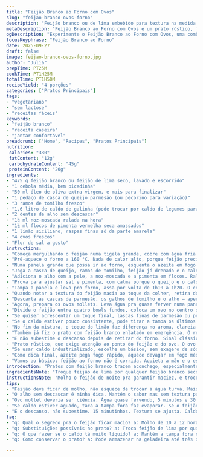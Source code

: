 ```yaml
---
title: "Feijão Branco ao Forno com Ovos"
slug: "feijao-branco-ovos-forno"
description: "Feijão branco ou de lima embebido para textura na medida. Cozido lentamente em caldo aromático com toques de limão, pimenta e ervas. Ovos mollets para contraste cremoso. Versão sem lactose, sem glúten e sem nozes. Sabor rústico, jantar reconfortante, acompanhado de pão crocante e parmesão. Técnica que exige paciência e atenção aos sinais visuais do cozimento. Troque o caldo de galinha por caldo vegetal se quiser versão vegetariana. Substituir parmesão por queijo pecorino traz um toque mais forte. Tempo ajustado para que o caldo não fique aguado, tudo em temperatura moderada para cozimento suave e uniforme."
metaDescription: "Feijão Branco ao Forno com Ovos é um prato rústico, feito com feijão embebido, ovos mollets e caldo aromático."
ogDescription: "Experimente o Feijão Branco ao Forno com Ovos, uma combinação deliciosa e aconchegante."
focusKeyphrase: "Feijão Branco ao Forno"
date: 2025-09-27
draft: false
image: feijao-branco-ovos-forno.jpg
author: "Julia"
prepTime: PT25M
cookTime: PT1H25M
totalTime: PT1H50M
recipeYield: "4 porções"
categories: ["Pratos Principais"]
tags:
- "vegetariano"
- "sem lactose"
- "receitas fáceis"
keywords:
- "feijão branco"
- "receita caseira"
- "jantar confortável"
breadcrumb: ["Home", "Recipes", "Pratos Principais"]
nutrition: 
 calories: "380"
 fatContent: "12g"
 carbohydrateContent: "45g"
 proteinContent: "20g"
ingredients:
- "475 g feijão branco ou feijão de lima seco, lavado e escorrido"
- "1 cebola média, bem picadinha"
- "50 ml óleo de oliva extra virgem, e mais para finalizar"
- "1 pedaço de casca de queijo parmesão (ou pecorino para variação)"
- "3 ramos de tomilho fresco"
- "1,6 litro de caldo de galinha (pode trocar por caldo de legumes para versão vegetariana)"
- "2 dentes de alho sem descascar"
- "1¼ ml noz-moscada ralada na hora"
- "1¼ ml flocos de pimenta vermelha seca amassados"
- "1 limão siciliano, raspas finas só da parte amarela"
- "4 ovos frescos"
- "Flor de sal a gosto"
instructions:
- "Começa mergulhando o feijão numa tigela grande, cobre com água fria — uns 3 dedos por cima — e deixa de molho pelo menos 10-12 horas, ou durante a noite. Sempre confere a água para ver se o feijão continua submerso, acrescenta água se precisar."
- "Pré-aquece o forno a 160 °C. Nada de calor alto, porque feijão precisa cozinhar suave para abrir a casca e amaciar sem desmanchar."
- "Numa panela grande que possa ir ao forno, esquenta o azeite em fogo médio, quando começa a brilhar, adiciona a cebola. Refoga uns 8-10 minutos até a cebola ficar translúcida e com cheiro adocicado, sem deixar queimar (que dá amargor)."
- "Joga a casca de queijo, ramos de tomilho, feijão já drenado e o caldo. Mexe tudo. Esquenta até quase ferver, retira a espuma que subir na superfície."
- "Adiciona o alho com a pele, a noz-moscada e a pimenta em flocos. Rala o limão direto na panela, só o amarelo do limão, cuidado para não pegar a parte branca, amarga. Dá uma leve mexida."
- "Prova para ajustar sal e pimenta, com calma porque o queijo e o caldo já têm sal."
- "Tampa a panela e leva pro forno, assa por volta de 1h10 a 1h20. O cozimento lento deve fazer o caldo encorpar e o feijão ficar macio, mas firme; não precisa amolecer demais, senão vira papa."
- "Quando notar a textura do feijão macia ao toque da colher, retira do forno e deixa descansar uns 12-15 minutos. O cozimento continua um pouco com o calor residual e o caldo engrossa."
- "Descarta as cascas de parmesão, os galhos de tomilho e o alho — aperta o alho com os dedos para extrair a polpa cremosa, mistura aos feijões pra incorporar sabor e textura."
- "Agora, prepara os ovos mollets. Leva água pra quase ferver numa panela pequena, baixa o fogo para manter o mínimo de fervura, mergulha os ovos com cuidado por 5 minutos e 30 segundos para gema cremosa mas não crua demais. Rápido, um banho frio na sequência pra parar o cozimento, deixa esfriar 3 minutos. Descascam suave debaixo da torneira para não quebrar."
- "Divide o feijão entre quatro bowls fundos, coloca um ovo no centro de cada um. Regar um fio generoso de azeite extra virgem, polvilhar flor de sal e uma pitada de pimenta do reino moída na hora."
- "Se quiser acrescentar um toque final, lascas finas de parmesão ou pecorino fazem boa interface entre cremosidade e salinidade. Acompanha hortaliças verdes, como couve refogada ou brócolis no vapor, e fatias de pão crocante para mergulhar."
- "Se o caldo estiver pouco consistente, pode tirar a tampa os últimos 10 minutos para evaporar. Se o feijão estiver seco demais, acrescenta um dedo de água quente durante o cozimento e mexe para não grudar."
- "No fim da mistura, o toque do limão faz diferença no aroma, clareia o perfil do prato, evita que fique pesado demais. É o que dá frescor e equilíbrio, difícil controlar na primeira tentativa."
- "Também já fiz o prato com feijão branco enlatado em emergência. O resultado: cozinha mais rápido, mas textura e sabor de caldo perdem em profundidade. E sempre seqüestro as cascas do queijo com cuidado para não virar sopa amarga."
- "E não subestime o descanso depois de retirar do forno. Sinal clássico pra não jogar o prato quente direto na mesa. A textura se estabiliza e o caldo cresce um pouco."
- "Prato rústico, que exige atenção ao ponto do feijão e do ovo. O ovo malpassado quebra a monotonia, dá ideia de riqueza. Para versão vegana, substitui ovos por cogumelos salteados e queijo por levedura nutricional."
- "Se usar caldo industrializado, escolhe um básico, sem exagero de sódio, que interfere na finalização com flor de sal. A ideia é deixar o prato limpo, sem excessos."
- "Como dica final, azeite pega fogo rápido, aquece devagar em fogo médio para não queimar antes da cebola dourar. O aroma do tomilho e do limão congelam a atenção."
- "Vamos ao básico: feijão ao forno não é corrida. Aquieta a mão e o estômago para esperar o momento certo. Máquina de café ligada, som da chaleira, respira fundo junto com o cheiro no ar. Tudo faz parte."
introduction: "Pratos com feijão branco trazem aconchego, especialmente quando cozinhados lentamente em fogo suave, aguçando a alma e o paladar. O contraste entre o caldo encorpado e o ovo mollet revela texturas e sabores que parecem explosões silenciosas. Cozinhar feijões no forno é uma técnica que respeita o tempo, dá liberdade para pensar em outras coisas enquanto o cheiro invade a cozinha. Usar ingredientes simples com alguns truques garante resultado sem muitas frescuras. Preparei várias vezes e cada ajuste foi uma lição sobre intimidade com o fogo e paciência. Não tem pressa, o feijão vai te dizer quando está no ponto, e o ovo, ah, o ovo é poesia."
ingredientsNote: "Troque feijão de lima por qualquer feijão branco seco, mas ajuste o tempo pois tipos maiores demoram mais. A crosta de parmesão pode ser substituída por pecorino, que oferece sabor mais profundo e salgado, potencializando o caldo. Usar caldo caseiro melhora bastante, mas no desespero caldo em cubo resolve, só controlando o sal. A noz-moscada combina perfeitamente com o sabor terroso dos feijões e ajuda na digestão, pois leguminosas podem causar desconforto. A pimenta em flocos dá o toque sutil de picância, mas pode ser omitida. Limão fresco é fundamental, traz brilho. O ovo mollet não abre mão do tempo certinho na panela com água pouco fervente para acertar o ponto da gema. Se quiser um olhar mais brasileiro, trocar azeite por manteiga ghee também funciona mas altera o perfil aromático."
instructionsNote: "Molho o feijão de noite pra garantir maciez, e troco a água uma vez se estiver especialmente turva, evita cheiro forte durante o cozimento. Cozinhar no forno substitui a necessidade de mexer constantemente e permite que os sabores se misturem lentamente. Não deixa o fogo subir, mexe poucas vezes e sempre que o caldo cozinhar muito rápido pode fazer a água evaporar demais, deixando feijão ressecado. Sempre retiro o alho com pele para ter o sabor sem textura pastosa. O descanso no final apura o resultado; é o momento de equilibrar os temperos. Ovos mollet exigem cronometragem rigorosa pra gema líquida e clara firme, um banho rápido na água gelada corta o cozimento imediatamente. Na montagem, um fio de azeite cru de qualidade eleva o prato a outra camada sensorial, deixando um toque perfumado que o calor não conseguirá destruir."
tips:
- "Feijão deve ficar de molho, não esquece de trocar a água turva. Mais de 10 horas é ideal. Cozinhar em fogo baixo é essencial, evita casca quebrada. Diga não ao calor alto. O sabor se concentra com calma."
- "O alho sem descascar é minha dica. Mantém o sabor mas sem textura pastosa. Sempre retiro a pele. A noz-moscada traz profundidade. Experimenta ainda a pimenta, não exagera, só um toque."
- "Ovo mollet deveria ser ciência. Água quase fervendo, 5 minutos e 30 segundos o tempo exato. E um banho de água fria para parar o cozimento. Fica perfeito, gente."
- "Se caldo estiver aguado, taca a tampa fora faz evaporar. Se o feijão tá seco demais, água quentinha durante o cozimento, mexe e observa. Uso caldo caseiro sempre que posso, sabor é outro."
- "E o descanso, não subestime. 15 minutinhos. Textura se ajusta. Caldo engrossa mais. O feijão manda, aguarda o ponto. Limão é fresco, traz leveza, e sabor incrível. Pequenas mudanças geram grandes resultados."
faq:
- "q: Qual o segredo pra o feijão ficar macio? a: Molho de 10 a 12 horas ajuda. Calor baixo no forno é chave. Sempre verifica o ponto. Nada de feijão empapado."
- "q: Substituições possíveis no prato? a: Troca feijão de lima por qualquer feijão branco. Parmezão por pecorino também funciona. Uso caldo vegetal, fica ótimo."
- "q: O que fazer se o caldo tá muito líquido? a: Mantém a tampa fora nos últimos minutos e, se necessário, cozinha mais tempo. Se o feijão ficou ressecado, uma mãozinha de água quente é salva."
- "q: Como conservar o prato? a: Pode armazenar na geladeira até três dias. Aquece no fogo baixo. E se o caldo tá ralo mesmo, acrescenta um pouquinho de amido ou farinha."

---
```


